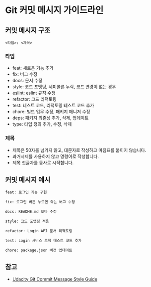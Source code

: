 # Git 커밋 메시지 가이드라인

## 커밋 메시지 구조

```
<타입>: <제목>
```

### 타입

- feat: 새로운 기능 추가
- fix: 버그 수정
- docs: 문서 수정
- style: 코드 포맷팅, 세미콜론 누락, 코드 변경이 없는 경우
- eslint: eslint 규칙 수정
- refactor: 코드 리팩토링
- test: 테스트 코드, 리팩토링 테스트 코드 추가
- chore: 빌드 업무 수정, 패키지 매니저 수정
- deps: 패키지 의존성 추가, 삭제, 업데이트
- type: 타입 정의 추가, 수정, 삭제

### 제목

- 제목은 50자를 넘기지 않고, 대문자로 작성하고 마침표를 붙이지 않습니다.
- 과거시제를 사용하지 않고 명령어로 작성합니다.
- 제목 첫글자를 동사로 시작합니다.

## 커밋 메시지 예시

```
feat: 로그인 기능 구현
```

```
fix: 로그인 버튼 누르면 죽는 버그 수정
```

```
docs: README.md 오타 수정
```

```
style: 코드 포맷팅 적용
```

```
refactor: Login API 문서 리팩토링
```

```
test: Login 서비스 로직 테스트 코드 추가
```

```
chore: package.json 버전 업데이트
```

## 참고

- [Udacity Git Commit Message Style Guide](https://udacity.github.io/git-styleguide/)
